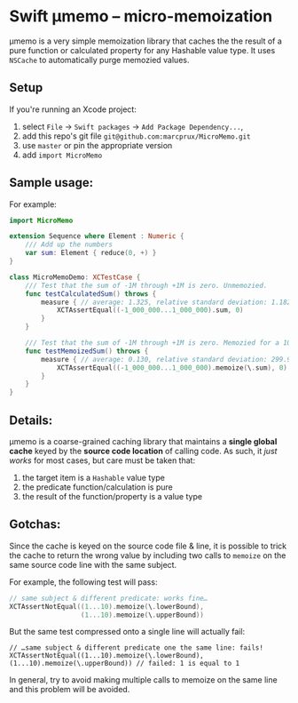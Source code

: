 # Swift μmemo – micro-memoization

μmemo is a very simple memoization library that caches the the result of a pure function or calculated property for any Hashable value type. It uses `NSCache` to automatically purge memozied values.


## Setup
If you're running an Xcode project:

  1. select `File` -> `Swift packages` -> `Add Package Dependency...`,
  2. add this repo's git file `git@github.com:marcprux/MicroMemo.git` 
  3. use `master` or pin the appropriate version
  4. add `import MicroMemo`

## Sample usage:

For example:

```swift
import MicroMemo

extension Sequence where Element : Numeric {
    /// Add up the numbers
    var sum: Element { reduce(0, +) }
}

class MicroMemoDemo: XCTestCase {
    /// Test that the sum of -1M through +1M is zero. Unmemozied.
    func testCalculatedSum() throws {
        measure { // average: 1.325, relative standard deviation: 1.182%
            XCTAssertEqual((-1_000_000...1_000_000).sum, 0)
        }
    }

    /// Test that the sum of -1M through +1M is zero. Memozied for a 10x win!
    func testMemoizedSum() throws {
        measure { // average: 0.130, relative standard deviation: 299.947%
            XCTAssertEqual((-1_000_000...1_000_000).memoize(\.sum), 0)
        }
    }
}

```


## Details:

μmemo is a coarse-grained caching library that maintains a **single global cache** keyed by the **source code location** of calling code. As such, it *just works* for most cases, but care must be taken that:

 1. the target item is a `Hashable` value type 
 2. the predicate function/calculation is pure
 3. the result of the function/property is a value type

## Gotchas:

Since the cache is keyed on the source code file & line, it is possible to trick the cache to return the wrong value by including two calls to `memoize` on the same source code line with the same subject.

For example, the following test will pass:

```swift
// same subject & different predicate: works fine…
XCTAssertNotEqual((1...10).memoize(\.lowerBound),
                  (1...10).memoize(\.upperBound))
```

But the same test compressed onto a single line will actually fail:

```
// …same subject & different predicate one the same line: fails!
XCTAssertNotEqual((1...10).memoize(\.lowerBound), (1...10).memoize(\.upperBound)) // failed: 1 is equal to 1

```


In general, try to avoid making multiple calls to memoize on the same line and this problem will be avoided.


